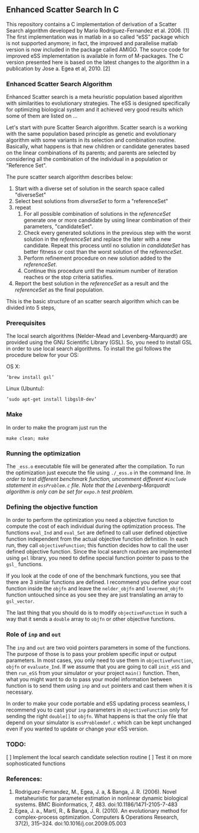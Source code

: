 ## Enhanced Scatter Search In C

This repository contains a C implementation of derivation of a Scatter Search algorithm developed by Mario Rodriguez-Fernandez et al. 2006. [1] The first implementation was in matlab in a so called “eSS” package which is not supported anymore; in fact, the improved and parallelise matlab version is now included in the package called AMIGO. The source code for improved eSS implementation is available in form of M-packages. The C version presented here is based on the latest changes to the algorithm in a  publication by Jose a. Egea et al, 2010. [2]

### Enhanced Scatter Search Algorithm 

Enhanced Scatter search is a meta heuristic population based algorithm with similarities to evolutionary strategies. The eSS is designed specifically for optimizing biological system and it achieved very good results which some of them are listed on ...

Let's start with pure Scatter Search algorithm. Scatter search is a working with the same population based principle as genetic and evolutionary algorithm with some variants in its selection and combination routine. Basically, what happens is that new children or candidate generates based on the linear combinations of its parents; and parents are selected by considering all the combination of the individual in a population or "Reference Set".

The pure scatter search algorithm describes below:

1. Start with a  diverse set of solution in the search space called "diverseSet"
2. Select best solutions from _diverseSet_ to form a "referenceSet"
3. repeat
	1. For all possible combination of solutions in the _referenceSet_ generate one or more candidate by using linear combination of their parameters, "candidateSet".
	2. Check every generated solutions in the previous step with the worst solution in the _referenceSet_ and replace the later with a new candidate. Repeat this process until no solution in _candidateSet_ has better fitness or cost than the worst solution of the _referenceSet_.
	3. Perform refinement procedure on new solution added to the _referenceSet_.
	4. Continue this procedure until the maximum number of iteration reaches or the stop criteria satisfies.
4.	Report the best solution in the _referenceSet_ as a result and the _referenceSet_ as the final population.

This is the basic structure of an scatter search algorithm which can be divided into 5 steps, 


### Prerequisites

The local search algorithms (Nelder-Mead and Levenberg-Marquardt) are provided using the GNU Scientific Library (GSL). So, you need to install GSL in order to use local search algorithms. To install the gsl follows the procedure below for your OS:

OS X:
	
	’brew install gsl’

Linux (Ubuntu):

	’sudo apt-get install libgsl0-dev’

### Make

In order to make the program just run the
	
	make clean; make

### Running the optimization

The `_ess.o` executable file will be generated after the compilation. To run the optimization just execute the file using `./_ess.o` in the command line. *In order to test different benchmark function, uncomment different `#include` statement in `essProblem.c` file. Note that the Levenberg-Marquardt algorithm is only can be set for `expo.h` test problem.*

### Defining the objective function

In order to perform the optimization you need a objective function to compute the cost of each individual during the optimization process. The functions `eval_Ind` and `eval_Set` are defined to call user defined objective function independent from the actual objective function definition. In each run, they call `objectiveFunction`; this function decides how to call the user defined objective function. Since the local search routines are implemented using `gel` library, you need to define special function pointer to pass to the `gsl_` functions.

If you look at the code of one of the benchmark functions, you see that there are 3 similar functions are defined. I recommend you define your cost function inside the `objfn` and leave the `nelder_objfn` and `levermed_objfn` function untouched since as you see they are just translating an array to `gsl_vector`. 

The last thing that you should do is to modify `objectiveFunction` in such a way that it sends a `double` array to `objfn` or other objective functions.

### Role of `inp` and `out`

The `inp` and `out` are two void pointers parameters in some of the functions. The purpose of those is to pass your problem specific input or output parameters. In most cases, you only need to use them in `objectiveFunction`, `objfn` or `evaluate_Ind`. If we assume that you are going to call `init_eSS` and then `run_eSS` from your simulator or your project `main()` function. Then, what you might want to do to pass your model information between function is to send them using `inp` and `out` pointers and cast them when it is necessary. 

In order to make your code portable and eSS updating process seamless, I recommend you to cast your `inp` parameters in  `objectiveFunction` only for sending the right `double[]` to `objfn`. What happens is that the only file that depend on your simulator is `essProblemdef.c` which can be kept unchanged even if you wanted to update or change your eSS version.

### TODO:
[ ] Implement the local search candidate selection routine
[ ] Test it on more sophosticated functions


### References:

1. Rodriguez-Fernandez, M., Egea, J. a, & Banga, J. R. (2006). Novel metaheuristic for parameter estimation in nonlinear dynamic biological systems. BMC Bioinformatics, 7, 483. doi:10.1186/1471-2105-7-483
2. Egea, J. a., Martí, R., & Banga, J. R. (2010). An evolutionary method for complex-process optimization. Computers & Operations Research, 37(2), 315–324. doi:10.1016/j.cor.2009.05.003
